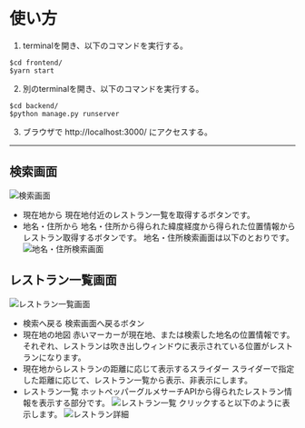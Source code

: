 # 使い方

1. terminalを開き、以下のコマンドを実行する。
```
$cd frontend/
$yarn start
```
2. 別のterminalを開き、以下のコマンドを実行する。
 ```
$cd backend/
$python manage.py runserver
```
3. ブラウザで http://localhost:3000/ にアクセスする。

--- 

## 検索画面
![検索画面](https://user-images.githubusercontent.com/31602762/174853326-ef8f61f1-e801-4d7e-b7a9-5748882365c5.png)

- 現在地から
現在地付近のレストラン一覧を取得するボタンです。
- 地名・住所から
地名・住所から得られた緯度経度から得られた位置情報からレストラン取得するボタンです。
地名・住所検索画面は以下のとおりです。
![地名・住所検索画面](https://user-images.githubusercontent.com/31602762/174879256-462a8492-0683-415e-9bcd-3c44dcc01545.png)

## レストラン一覧画面
![レストラン一覧画面](https://user-images.githubusercontent.com/31602762/174853812-83e41160-4ff8-404f-a2e5-19dae1537a5f.png)
- 検索へ戻る
検索画面へ戻るボタン
- 現在地の地図
赤いマーカーが現在地、または検索した地名の位置情報です。
それぞれ、レストランは吹き出しウィンドウに表示されている位置がレストランになります。
- 現在地からレストランの距離に応じて表示するスライダー
スライダーで指定した距離に応じて、レストラン一覧から表示、非表示にします。
- レストラン一覧
ホットペッパーグルメサーチAPIから得られたレストラン情報を表示する部分です。
![レストラン一覧](https://user-images.githubusercontent.com/31602762/174878265-10399cf0-7c86-4244-b8cc-6c2df1a82899.png)
クリックすると以下のように表示します。
![レストラン詳細](https://user-images.githubusercontent.com/31602762/174878482-fb25cab0-91f2-4ace-92dd-dec4b5b68573.png)



